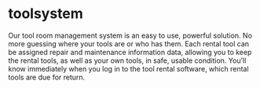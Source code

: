 # toolsystem
 Our tool room management system is an easy to use, powerful solution.
 No more guessing where your tools are or who has them.
  Each rental tool can be assigned repair and maintenance information data, allowing you to keep the rental tools, as well as your own tools, in safe, usable condition. You’ll know immediately when you log in to the tool rental software, which rental tools are due for return.
